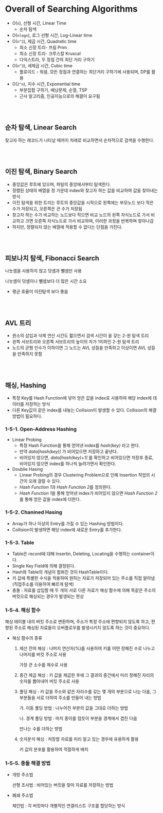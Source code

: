 # Overall of Searching Algorithms

- O(`n`), 선형 시간, Linear Time 
  - 순차 탐색
- O(`nlogn`), 로그 선형 시간, Log-Linear time
- O(`n^2`), 제곱 시간, Quadratic time 
  - 최소 신장 트리- 프림 Prim
  - 최소 신장 트리- 크루스칼 Kruscal
  - 다익스트라, 두 정점 간의 최단 거리 구하기
- O(`n^3`), 세제곱 시간, Cubic time 
  - 플로이드 - 워셜, 모든 정점과 연결하는 최단거리 구하기에 사용되며, DP를 활용
- O(`2^n`), 지수 시간, Exponential time 
  - 부분집합 구하기, 배낭문제, 순열, TSP
  - 근사 알고리즘, 인공지능으로의 해결이 요구됨

<br>

<br>

## 순차 탐색, Linear Search

찾고자 하는 레코드가 나타날 때까지 차례로 비교하면서 순차적으로 검색을 수행한다.

<br><br>

## 이진 탐색, Binary Search

- 중앙값은 루트에 있으며, 파일의 중앙에서부터 탐색한다.
- 정렬된 상태의 배열을 정 가운데 index와 찾고자 하는 값을 비교하여 값을 찾아내는 방식
- 이진 탐색을 위한 트리는 루트의 중앙값을 시작으로 왼쪽에는 부모노드 보다 작은 수가 저장되고, 오른쪽은 큰 수가 저장됨
- 찾고자 하는 수가 비교하는 노드보다 작으면 비교 노드의 왼쪽 자식노드로 가서 비교하고 크면 오른쪽 자식노드로 가서 비교하며, 이러한 과정을 반복하며 찾아나감
- 하지만, 정렬되지 않는 배열에 적용할 수 없다는 단점을 가진다.

<br><br>

## 피보나치 탐색, Fibonacci Search

나눗셈을 사용하지 않고 덧셈과 뺄셈만 사용

나눗셈이 덧셈이나 뺄셈보다 더 많은 시간 소요

- 평균 효율이 이진탐색 보다 좋음

<br><br>

## AVL 트리

- 원소의 삽입과 삭제 연산 시간도 짧으면서 검색 시간이 을 갖는 2-원 탐색 트리
- 왼쪽 서브트리와 오른쪽 서브트리의 높이의 차가 1이하인 2-원 탐색 트리
- 노드의 균형 인수가 ۫이하이면 그 노드는 AVL 성질을 만족하고 ۬이상이면 AVL 성질을 만족하지 못함

<br><br>

## 해싱, Hashing

- 특정 Key를 Hash Function에 넣어 얻은 값을 index로 사용하여 해당 index에 데이터를 저장하는 방식
- 다른 Key값이 같은 index를 내놓는 Collision이 발생할 수 있다. Collision의 해결방법이 필요하다.

### **1-5-1. Open-Address Hashing**

- Linear Probing 
  - 특정 Hash Function을 통해 얻어낸 index를 *hash(key)* 라고 한다.
  - 만약 *data[hash(key)]* 가 비어있으면 저장하고 끝낸다.
  - 비어있지 않으면, *data[hash(key)+1]* 를 확인하고 비어있으면 저장후 종료, 비어있지 않으면 index를 하나씩 늘려가면서 확인한다.
- Doublie Hasing 
  - Linear Probing의 경우 Clustering Problem으로 인해 Insertion 작업의 시간이 오래 걸릴 수 있다.
  - *Hash Function 1*과 *Hash Function 2*를 정의한다.
  - *Hash Function 1*을 통해 얻어낸 index가 비어있지 않으면 *Hash Function 2*를 통해 얻은 값을 index에 더한다.

### **1-5-2. Chanined Hasing**

- Array가 하나 이상의 Entry를 가질 수 있는 Hashing 방법이다.
- Collision이 발생하면 해당 index에 새로운 Entry를 추가한다.

### **1-5-3. Table**

- Table은 record에 대해 Insertin, Deleting, Locating을 수행하는 container이다.
- Single Key Field에 의해 결정된다.
- Hash와 Table의 개념이 합펴진 것이 HashTable이다.
- 키 값에 특별한 수식을 적용하여 원하는 자료가 저장되어 있는 주소를 직접 알아냄(직접주소를 이용하여 빠르게 탐색)
- 충돌 : 자료를 삽입할 때 두 개의 서로 다른 자료가 해싱 함수에 의해 똑같은 주소의 버킷으로 해싱되는 경우가 발생되는 현상

### **1-5-4. 해싱 함수**

해싱 테이블 내의 버킷 주소로 변환하며, 주소가 특정 주소에 편향되지 않도록 하고, 편향된 주소로 해싱된 자료들이 오버플로우를 발생시키지 않도록 하는 것이 중요하다.

- 해싱 함수의 종류 

  1. 제산 잔여 해싱 : 나머지 연산자(%)를 사용하여 키를 어떤 정해진 수로 나누고 나머지를 버킷 주소로 사용

     가장 큰 소수를 제수로 사용

  2. 중간 제곱 해싱 : 키 값을 제곱한 후에 그 결과의 중간에서 미리 정해진 자리의 숫자를 뽑아내어 버킷 주소로 사용

  3. 폴딩 해싱 : 키 값을 주소와 같은 자리수를 갖는 몇 개의 부분으로 나눈 다음, 그 부분들을 서로 더하여 주소를 만들어 내는 방법

     가. 이동 폴딩 방법 : 나누어진 부분의 값을 그대로 더하는 방법

     나. 경계 폴딩 방법 : 마치 종이를 접듯이 부분을 경계에서 겹친 다음

     만나는 수를 더하는 방법

  4. 숫자분석 해싱 : 저장할 자료를 미리 알고 있는 경우에 유용하게 활용

     키 값의 분포를 활용하여 적절하게 배치

### **1-5-5. 충돌 해결 방법**

- 개방 주소법

  선형 조사법 : 비어있는 버킷을 찾아 자료를 저장하는 방법

- 폐쇄 주소법

  체인법 : 각 버킷마다 개별적인 연결리스트 구조를 할당하는 방식
